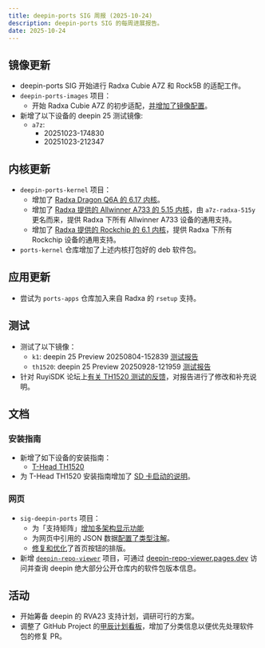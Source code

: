 ```yaml
---
title: deepin-ports SIG 周报 (2025-10-24)
description: deepin-ports SIG 的每周进展报告。
date: 2025-10-24
---
```


## 镜像更新

- deepin-ports SIG 开始进行 Radxa Cubie A7Z 和 Rock5B 的适配工作。
- `deepin-ports-images` 项目：
  - 开始 Radxa Cubie A7Z 的初步适配，[并增加了镜像配置](https://github.com/YukariChiba/deepin-ports-image/commit/15d53dde5131b1153a5aa7157baab14d701961a1)。
- 新增了以下设备的 deepin 25 测试镜像:
  - `a7z`:
    - 20251023-174830
    - 20251023-212347

## 内核更新

- `deepin-ports-kernel` 项目：
  - 增加了 [Radxa Dragon Q6A 的 6.17 内核](https://github.com/deepin-community/deepin-riscv-kernel/commit/9e1de3c29be9a80bb3f6827f8ac9887f383deeca)。
  - 增加了 [Radxa 提供的 Allwinner A733 的 5.15 内核](https://github.com/deepin-community/deepin-riscv-kernel/commit/2306b1a36101e5c8bf7bad6146cb3c8fcfb08b74)，由 `a7z-radxa-515y` 更名而来，提供 Radxa 下所有 Allwinner A733 设备的通用支持。
  - 增加了 [Radxa 提供的 Rockchip 的 6.1 内核](https://github.com/deepin-community/deepin-riscv-kernel/commit/54b957c798a6a26725323a1c0e4c3d73d5a14c5d)，提供 Radxa 下所有 Rockchip 设备的通用支持。
- `ports-kernel` 仓库增加了上述内核打包好的 deb 软件包。

## 应用更新

- 尝试为 `ports-apps` 仓库加入来自 Radxa 的 `rsetup` 支持。

## 测试

- 测试了以下镜像：
  - `k1`: deepin 25 Preview 20250804-152839 [测试报告](https://github.com/deepin-community/sig-deepin-ports/commit/e8bb5f6e07f4b9ae1ceab305f5a32476fd25272c)
  - `th1520`: deepin 25 Preview 20250928-121959 [测试报告](https://github.com/deepin-community/sig-deepin-ports/commit/20ce9a86a4c67037b0c783948386500f793b8bf4)
- 针对 RuyiSDK 论坛上[有关 TH1520 测试的反馈](https://ruyisdk.cn/t/topic/1715/2)，对报告进行了修改和补充说明。

## 文档

### 安装指南

- 新增了如下设备的安装指南：
  - [T-Head TH1520](https://github.com/deepin-community/sig-deepin-ports/commit/de7713b9115fa2f0b42e99f2cd831971888fed0c)
- 为 T-Head TH1520 安装指南增加了 [SD 卡启动的说明](https://github.com/deepin-community/sig-deepin-ports/pull/15)。

### 网页

- `sig-deepin-ports` 项目：
  - 为「支持矩阵」[增加多架构显示功能](https://github.com/deepin-community/sig-deepin-ports/commit/35c878be46a88cafb31f60a2ba81aee233effbb0)
  - 为网页中引用的 JSON 数据[配置了类型注解](https://github.com/deepin-community/sig-deepin-ports/commit/35c878be46a88cafb31f60a2ba81aee233effbb0)。
  - [修复和优化](https://github.com/deepin-community/sig-deepin-ports/commit/f2261dca674e867f9f15b2d3931c2b6e6d7a6210)了首页按钮的排版。
- 新增 [`deepin-repo-viewer`](https://github.com/YukariChiba/deepin-repo-viewer/) 项目，可通过 [deepin-repo-viewer.pages.dev](https://deepin-repo-viewer.pages.dev) 访问并查询 deepin 绝大部分公开仓库内的软件包版本信息。

## 活动

- 开始筹备 deepin 的 RVA23 支持计划，调研可行的方案。
- 调整了 GitHub Project 的[甲辰计划看板](https://github.com/orgs/deepin-community/projects/684/views/1)，增加了分类信息以便优先处理软件包的修复 PR。
